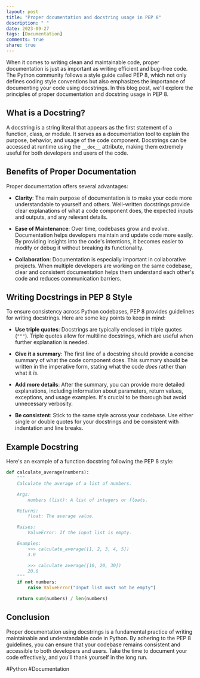 ```yaml
---
layout: post
title: "Proper documentation and docstring usage in PEP 8"
description: " "
date: 2023-09-27
tags: [Documentation]
comments: true
share: true
---
```


When it comes to writing clean and maintainable code, proper documentation is just as important as writing efficient and bug-free code. The Python community follows a style guide called PEP 8, which not only defines coding style conventions but also emphasizes the importance of documenting your code using docstrings. In this blog post, we'll explore the principles of proper documentation and docstring usage in PEP 8.

## What is a Docstring?

A docstring is a string literal that appears as the first statement of a function, class, or module. It serves as a documentation tool to explain the purpose, behavior, and usage of the code component. Docstrings can be accessed at runtime using the `__doc__` attribute, making them extremely useful for both developers and users of the code.

## Benefits of Proper Documentation

Proper documentation offers several advantages:

- **Clarity**: The main purpose of documentation is to make your code more understandable to yourself and others. Well-written docstrings provide clear explanations of what a code component does, the expected inputs and outputs, and any relevant details.

- **Ease of Maintenance**: Over time, codebases grow and evolve. Documentation helps developers maintain and update code more easily. By providing insights into the code's intentions, it becomes easier to modify or debug it without breaking its functionality.

- **Collaboration**: Documentation is especially important in collaborative projects. When multiple developers are working on the same codebase, clear and consistent documentation helps them understand each other's code and reduces communication barriers.

## Writing Docstrings in PEP 8 Style

To ensure consistency across Python codebases, PEP 8 provides guidelines for writing docstrings. Here are some key points to keep in mind:

- **Use triple quotes**: Docstrings are typically enclosed in triple quotes (`"""`). Triple quotes allow for multiline docstrings, which are useful when further explanation is needed.

- **Give it a summary**: The first line of a docstring should provide a concise summary of what the code component does. This summary should be written in the imperative form, stating what the code *does* rather than what it *is*.

- **Add more details**: After the summary, you can provide more detailed explanations, including information about parameters, return values, exceptions, and usage examples. It's crucial to be thorough but avoid unnecessary verbosity.

- **Be consistent**: Stick to the same style across your codebase. Use either single or double quotes for your docstrings and be consistent with indentation and line breaks.

## Example Docstring

Here's an example of a function docstring following the PEP 8 style:

```python
def calculate_average(numbers):
    """
    Calculate the average of a list of numbers.

    Args:
        numbers (list): A list of integers or floats.

    Returns:
        float: The average value.

    Raises:
        ValueError: If the input list is empty.

    Examples:
        >>> calculate_average([1, 2, 3, 4, 5])
        3.0

        >>> calculate_average([10, 20, 30])
        20.0
    """
    if not numbers:
        raise ValueError("Input list must not be empty")

    return sum(numbers) / len(numbers)
```

## Conclusion

Proper documentation using docstrings is a fundamental practice of writing maintainable and understandable code in Python. By adhering to the PEP 8 guidelines, you can ensure that your codebase remains consistent and accessible to both developers and users. Take the time to document your code effectively, and you'll thank yourself in the long run.

#Python #Documentation